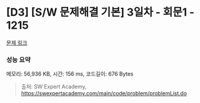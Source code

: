 # [D3] [S/W 문제해결 기본] 3일차 - 회문1 - 1215 

[문제 링크](https://swexpertacademy.com/main/code/problem/problemDetail.do?contestProbId=AV14QpAaAAwCFAYi) 

### 성능 요약

메모리: 56,936 KB, 시간: 156 ms, 코드길이: 676 Bytes



> 출처: SW Expert Academy, https://swexpertacademy.com/main/code/problem/problemList.do